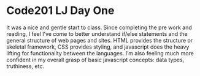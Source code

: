 <h1>Code201 LJ Day One</h1>
<p>It was a nice and gentle start to class. Since completing the pre work and reading, I feel I’ve come to better understand if/else statements and the general structure of web pages and sites. HTML provides the structure or skeletal framework, CSS provides styling, and javascript does the heavy lifting for functionality between the languages. I’m also feeling much more confident in my overall grasp of basic javascript concepts: data types, truthiness, etc. </p>
